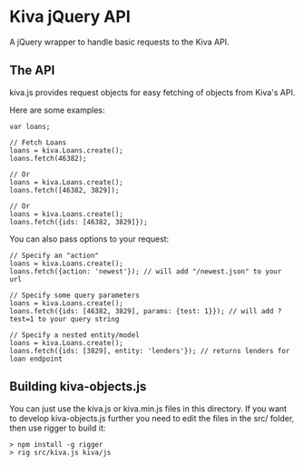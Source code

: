 # Kiva jQuery API

A jQuery wrapper to handle basic requests to the Kiva API.

## The API

kiva.js provides request objects for easy fetching of objects from Kiva's API.

Here are some examples:

```
var loans;

// Fetch Loans
loans = kiva.Loans.create();
loans.fetch(46382);

// Or
loans = kiva.Loans.create();
loans.fetch([46382, 3829]);

// Or
loans = kiva.Loans.create();
loans.fetch({ids: [46382, 3829]});
```

You can also pass options to your request:
```
// Specify an "action"
loans = kiva.Loans.create();
loans.fetch({action: 'newest'}); // will add "/newest.json" to your url

// Specify some query parameters
loans = kiva.Loans.create();
loans.fetch({ids: [46382, 3829], params: {test: 1}}); // will add ?test=1 to your query string

// Specify a nested entity/model
loans = kiva.Loans.create();
loans.fetch({ids: [3829], entity: 'lenders'}); // returns lenders for loan endpoint
```

## Building kiva-objects.js

You can just use the kiva.js or kiva.min.js files in this directory. If you want to develop kiva-objects.js further you need to edit the files in the src/ folder, then use rigger to build it:
```
> npm install -g rigger
> rig src/kiva.js kiva/js	
